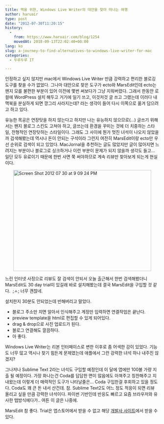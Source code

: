 ```yaml
---
title: 맥을 위한, Windows Live Writer의 대안을 찾아 떠나는 여행
author: haruair
type: post
date: "2012-07-30T11:20:15"
history:
  - 
    from: https://www.haruair.com/blog/1254
    movedAt: 2018-09-13T22:02:40+00:00
lang: ko
slug: a-journey-to-find-alternatives-to-windows-live-writer-for-mac
categories:
  - 두루두루 IT

---
```

인정하고 싶지 않지만 mac에서 Windows Live Writer 만큼 강력하고 편리한 블로깅 도구를 찾을 수가 없었다. 그나마 대안으로 찾은 도구가 ecto와 MarsEdit인데 ecto는 왠지 모를 불편한 부분이 있어 이전에 몇번 써보다가 그냥 지워버렸다. 그래서 한동안 로컬에 WordPress 설치 해두고 거기에 일기 쓰고, 이것저것 글 쓰고 그랬는데 이러다 내 맥북을 분실하게 되면 깡그리 사라지는데? 라는 생각이 들어 다시 이쪽으로 옮겨 담으려고 하고 있다.

유능한 목공은 연장탓을 하지 않는다고 하지만 나는 유능하지 않으므로(&#8230;) 글쓰기 위해서는 왠지 블로그 스킨도 고쳐야 하고, 글쓰는데 환경을 꾸미는 것에 더 치중하는 스타일, 전형적인 연장탓하는 스타일이다. 그래도 그 사이에 뭔가 멋진 녀석이 나오지 않았을까 검색해봤는데 역시나 돈이 안되는 구석이라 그런지 여전히 MarsEdit이랑 ecto만 우선 순위로 검색이 되고 있었다. MacJornal을 추천하는 글도 많았지만 글이 많아지면 느려지는 부분이나 블로그로 싱크하거나 이런 부분이 문제가 되지 않을까 생각도 들고&#8230; 일단 모두 유료이기 때문에 한번 사면 쭉 써야하므로 계속 리뷰만 찾아보게 되는게 현실이다.

<img style="display: block; margin-left: auto; margin-right: auto;" title="Screen Shot 2012-07-30 at 9.09.24 PM.png" src="https://edykim.com/wp-content/uploads/2012/07/MarsEdit-ScreenshotScreen-Shot-2012-07-30-at-9.09.24-PM1.png?resize=450%2C329" alt="Screen Shot 2012 07 30 at 9 09 24 PM" width="450" height="329" border="0" data-recalc-dims="1" />

느린 인터넷 사정으로 리뷰도 잘 검색이 안되서 오늘 출근해서 한번 검색해봤더니 MarsEdit도 30 day trial이 있길래 바로 설치해봤는데 결국 MarsEdit을 구입할 것 같다.  ;ㅅ; 너무 괜찮네.

설치한지 30분도 안되었는데 반해버리고 말았다.

  * 블로그 주소만 치면 알아서 인식해주고 계정만 입력하면 연결작업은 끝난다.
  * preview template을 html로 편집할 수 있게 되어있다.
  * drag & drop으로 사진 업로드가 된다.
  * 블로그 연결해도 깔끔하다.
  * 아 좋다.

Windows Live Writer는 리본 인터페이스로 변한 이후로 좀 어색한 감이 있었다. 기능도 너무 많고 역시나 찾기 힘든게 문제였는데 애플에서 그런 강력한 녀석 하나 내주진 않겠지?

그나저나 Sublime Text 2라는 녀석도 구입할 예정인데 이 달에 앱에만 100불 가량 지출 될 예정이다. 가장 화나는건 Coda를 답답한 면이 많음에도 아껴주고 칭찬해주고 지내왔는데 이렇게 더 매력적인 도구가 나타날줄은&#8230; Coda 구입한걸 후회하고 있을 정도다. Coda도 꽤 큰 돈 내서 산건데. 참. Sublime Text2도 어느 정도 적응이 되면 리뷰 올리고 싶을 만큼 강력한 녀석이다. 파이썬 기반인데 반응도 빠르고 요즘 브라우저와 유사한 탭방식에다가.. 여튼 이 글은 나중에.

MarsEdit 참 좋다. Trial은 앱스토어에서 받을 수 없고 해당 [개발사 사이트][1]에서 받을 수 있다.

 [1]: http://www.red-sweater.com/marsedit/
